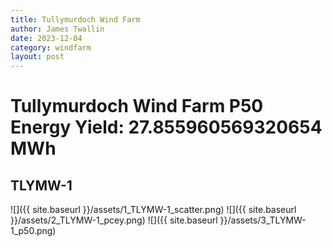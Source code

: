 ```yaml
---
title: Tullymurdoch Wind Farm
author: James Twallin
date: 2023-12-04
category: windfarm
layout: post
---
```

# Tullymurdoch Wind Farm P50 Energy Yield: 27.855960569320654 MWh

TLYMW-1
-------------
![]({{ site.baseurl }}/assets/1_TLYMW-1_scatter.png)
![]({{ site.baseurl }}/assets/2_TLYMW-1_pcey.png)
![]({{ site.baseurl }}/assets/3_TLYMW-1_p50.png)

